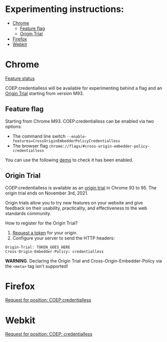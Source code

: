 [demo]:https://coep-credentialless.glitch.me/
[origin trial]:https://developer.chrome.com/origintrials/#/view_trial/3036552048754556929
[Request a token]:https://developer.chrome.com/origintrials/#/view_trial/3036552048754556929

Experimenting instructions:
===========================

- [Chrome](#chrome)
  * [Feature flag](#feature-flag)
  * [Origin Trial](#origin-trial)
- [Firefox](#firefox)
- [Webkit](#webkit)

Chrome
======

[Feature status](https://chromestatus.com/features/4918234241302528)

COEP:credentialless will be available for experimenting behind a flag and an
[Origin Trial](https://github.com/GoogleChrome/OriginTrials) starting from
version M93.

Feature flag
-------------

Starting from Chrome M93. COEP:credentialless can be enabled via two options:
- The command line switch `--enable-features=CrossOriginEmbedderPolicyCredentialless`
- The browser flag `chrome://flags/#cross-origin-embedder-policy-credentialless`

You can use the following [demo] to check it has been enabled.

Origin Trial
------------

COEP:credentialless is available as an [origin trial] in Chrome 93 to 95. The
origin trial ends on November 3rd, 2021.

Origin trials allow you to try new features on your website and give feedback on
their usability, practicality, and effectiveness to the web standards community.

How to register for the Origin Trial?
1. [Request a token] for your origin.
2. Configure your server to send the HTTP headers:
```http
Origin-Trial: TOKEN_GOES_HERE
Cross-Origin-Embedder-Policy: credentialless
```
**WARNING**. Declaring the Origin Trial and Cross-Origin-Embedder-Policy via the
`<meta>` tag isn't supported!

Firefox
=======

[Request for position: COEP:credentialless](https://github.com/mozilla/standards-positions/issues/539#issuecomment-867473836)

Webkit
======

[Request for position: COEP: credentialless](https://lists.webkit.org/pipermail/webkit-dev/2021-June/031898.html)
